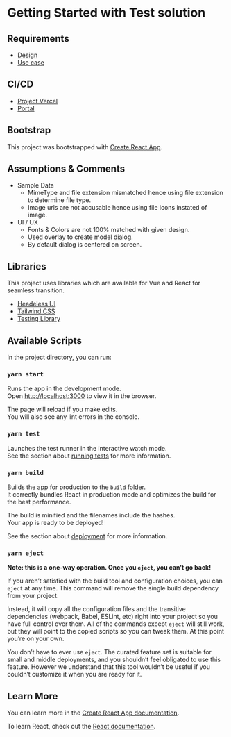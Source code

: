 # Getting Started with Test solution

## Requirements
- [Design](https://www.figma.com/proto/4v2vqqsnubWyedOb0bZuVU/File-Selector-case?node-id=1%3A1944&viewport=1477%2C398%2C1.2320507764816284&scaling=min-zoom&page-id=0%3A1)
- [Use case](https://reoso.notion.site/File-Selector-case-7fb10e9fa9f242e9b30228dcaca7eb87)

## CI/CD
- [Project Vercel](https://vercel.com/new/import?s=https%3A%2F%2Fgithub.com%2Fjoietej%2Ftest) 
- [Portal](https://test-sooty-phi-25.vercel.app/)
## Bootstrap
This project was bootstrapped with [Create React App](https://github.com/facebook/create-react-app).

## Assumptions & Comments
- Sample Data
  - MimeType and file extension mismatched hence using file extension to determine file type.
  - Image urls are not accusable hence using file icons instated of image.
- UI / UX
  - Fonts & Colors are not 100% matched with given design.
  - Used overlay to create model dialog.
  - By default dialog is centered on screen.
## Libraries

This project uses libraries which are available for Vue and React for seamless transition.
- [Headeless UI](https://headlessui.dev)
- [Tailwind CSS](https://tailwindcss.com)
- [Testing Library](https://testing-library.com)

## Available Scripts

In the project directory, you can run:

### `yarn start`

Runs the app in the development mode.\
Open [http://localhost:3000](http://localhost:3000) to view it in the browser.

The page will reload if you make edits.\
You will also see any lint errors in the console.

### `yarn test`

Launches the test runner in the interactive watch mode.\
See the section about [running tests](https://facebook.github.io/create-react-app/docs/running-tests) for more information.

### `yarn build`

Builds the app for production to the `build` folder.\
It correctly bundles React in production mode and optimizes the build for the best performance.

The build is minified and the filenames include the hashes.\
Your app is ready to be deployed!

See the section about [deployment](https://facebook.github.io/create-react-app/docs/deployment) for more information.

### `yarn eject`

**Note: this is a one-way operation. Once you `eject`, you can’t go back!**

If you aren’t satisfied with the build tool and configuration choices, you can `eject` at any time. This command will remove the single build dependency from your project.

Instead, it will copy all the configuration files and the transitive dependencies (webpack, Babel, ESLint, etc) right into your project so you have full control over them. All of the commands except `eject` will still work, but they will point to the copied scripts so you can tweak them. At this point you’re on your own.

You don’t have to ever use `eject`. The curated feature set is suitable for small and middle deployments, and you shouldn’t feel obligated to use this feature. However we understand that this tool wouldn’t be useful if you couldn’t customize it when you are ready for it.

## Learn More

You can learn more in the [Create React App documentation](https://facebook.github.io/create-react-app/docs/getting-started).

To learn React, check out the [React documentation](https://reactjs.org/).
